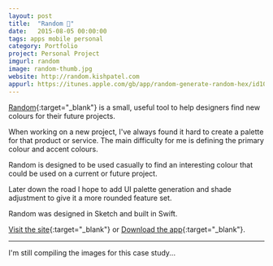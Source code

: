 ```yaml
---
layout: post
title:  "Random 🎨"
date:   2015-08-05 00:00:00
tags: apps mobile personal
category: Portfolio
project: Personal Project
imgurl: random
image: random-thumb.jpg
website: http://random.kishpatel.com
appurl: https://itunes.apple.com/gb/app/random-generate-random-hex/id1046225555?mt=8
---
```


[Random](https://itunes.apple.com/gb/app/random-generate-random-hex/id1046225555?mt=8 "Random on the App Store"){:target="_blank"}  is a small, useful tool to help designers find new colours for their future projects.

When working on a new project, I've always found it hard to create a palette for that product or service. The main difficulty for me is defining the primary colour and accent colours. 

Random is designed to be used casually to find an interesting colour that could be used on a current or future project.

Later down the road  I hope to add UI palette generation and shade adjustment to give it a more rounded feature set.

Random was designed in Sketch and built in Swift. 

[Visit the site](http://random.kishpatel.com/ "Random's Website"){:target="_blank"}  or [Download the app](https://itunes.apple.com/gb/app/random-generate-random-hex/id1046225555?mt=8 "Random on the App Store"){:target="_blank"}.

---

I'm still compiling the images for this case study...

